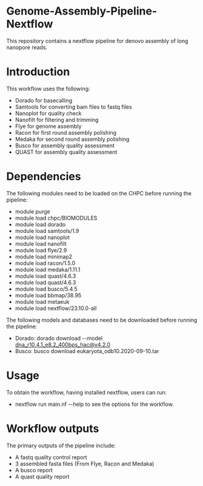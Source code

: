 # Genome-Assembly-Pipeline-Nextflow
This repository contains a nextflow pipeline for denovo assembly of long nanopore reads.

# Introduction

This workflow uses the following:
* Dorado for basecalling
* Samtools for converting bam files to fastq files
* Nanoplot for quality check
* Nanofilt for filtering and trimming
* Flye for genome assembly
* Racon for first round assembly polishing
* Medaka for second round assembly polishing
* Busco for assembly quality assessment
* QUAST for assembly quality assessment

# Dependencies

The following modules need to be loaded on the CHPC before running the pipeline:
* module purge
* module load chpc/BIOMODULES
* module load dorado
* module load samtools/1.9
* module load nanoplot
* module load nanofilt
* module load flye/2.9
* module load minimap2
* module load racon/1.5.0
* module load medaka/1.11.1
* module load quast/4.6.3
* module load quast/4.6.3
* module load busco/5.4.5
* module load bbmap/38.95
* module load metaeuk
* module load nextflow/23.10.0-all

The following models and databases need to be downloaded before running the pipeline:
* Dorado: dorado download --model dna_r10.4.1_e8.2_400bps_hac@v4.2.0
* Busco: busco download eukaryota_odb10.2020-09-10.tar


# Usage

To obtain the workflow, having installed nextflow, users can run:
* nextflow run main.nf --help
to see the options for the workflow.

# Workflow outputs

The primary outputs of the pipeline include:
* A fastq quality control report
* 3 assembled fasta files (From Flye, Racon and Medaka)
* A busco report
* A quast quality report
